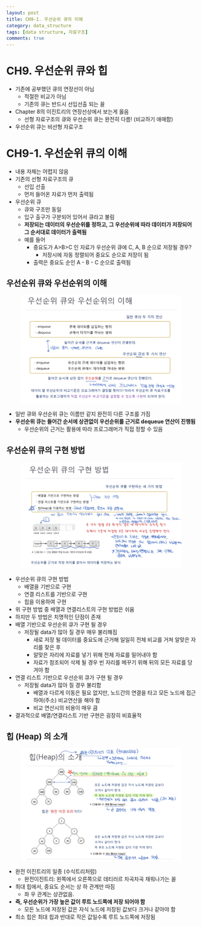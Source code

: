 ```yaml
---
layout: post
title: CH9-1. 우선순위 큐의 이해
category: data_structure
tags: [data structure, 자료구조]
comments: true
---
```


# CH9. 우선순위 큐와 힙
- 기존에 공부했던 큐의 연장선이 아님
  - 적절한 비교가 아님
  - 기존의 큐는 반드시 선입선출 되는 꼴
- Chapter 8의 이진트리의 연장선상에서 보는게 옳음
  - 선형 자료구조의 큐와 우선순위 큐는 완전히 다름! (비교하기 애매함)
- 우선순위 큐는 비선형 자료구조

# CH9-1. 우선순위 큐의 이해
- 내용 자체는 어렵지 않음
- 기존의 선형 자료구조의 큐
  - 선입 선출
  - 먼저 들어온 자료가 먼저 출력됨
- 우선순위 큐
  - 큐와 구조만 동일
  - 입구 출구가 구분되어 있어서 큐라고 불림
  - __저장되는 데이터의 우선순위를 정하고, 그 우선순위에 따라 데이터가 저장되어 그 순서대로 데이터가 출력됨__
  - 예를 들어
    - 중요도가 A>B>C 인 자료가 우선순위 큐에 C, A, B 순으로 저장될 경우?
      - 저장시에 자동 정렬되어 중요도 순으로 저장이 됨
    - 출력은 중요도 순인 A - B - C 순으로 출력됨

## 우선순위 큐와 우선순위의 이해

<center>
<figure>
<img src="/assets/post_img/data_structure/2019-08-06-data_structure/fig1.PNG" alt="views">
<figcaption> </figcaption>
</figure>
</center>

- 일반 큐와 우선순위 큐는 이름만 같지 완전히 다른 구조를 가짐
- __우선순위 큐는 들어간 순서에 상관없이 우선순위를 근거로 dequeue 연산이 진행됨__
  - 우선순위의 근거는 활용에 따라 프로그래머가 직접 정할 수 있음

## 우선순위 큐의 구현 방법

<center>
<figure>
<img src="/assets/post_img/data_structure/2019-08-06-data_structure/fig2.PNG" alt="views">
<figcaption> </figcaption>
</figure>
</center>

- 우선순위 큐의 구현 방법
  - 배열을 기반으로 구현
  - 연결 리스트를 기반으로 구현
  - 힙을 이용하여 구현
- 위 구현 방법 중 배열과 연결리스트의 구현 방법은 쉬움
- 하지만 두 방법은 치명적인 단점이 존재
- 배열 기반으로 우선순위 큐가 구현 될 경우
  - 저장될 data가 많아 질 경우 매우 불리해짐
    - 새로 저장 될 데이터를 중요도에 근거해 일일히 전체 비교를 거쳐 알맞은 자리를 찾은 후
    - 알맞은 자리에 자료를 넣기 위해 전체 자료를 밀어내야 함
    - 자료가 참조되어 삭제 될 경우 빈 자리를 메꾸기 위해 뒤의 모든 자료를 당겨야 함
- 연결 리스트 기반으로 우선순위 큐가 구현 될 경우
  - 저장될 data가 많아 질 경우 불리함
    - 배열과 다르게 이동은 필요 없지만, 노드간의 연결을 타고 모든 노드에 접근하여(주소) 비교연산을 해야 함
    - 비교 연산시의 비용이 매우 큼
- 결과적으로 배열/연결리스트 기반 구현은 굉장히 비효율적

## 힙 (Heap) 의 소개

<center>
<figure>
<img src="/assets/post_img/data_structure/2019-08-06-data_structure/fig3.PNG" alt="views">
<figcaption> </figcaption>
</figure>
</center>

- 완전 이진트리의 일종 (수식트리처럼)
  - 완전이진트리: 왼쪽에서 오른쪽으로 데티러르 차곡차곡 채워나가는 꼴
- 최대 힙에서, 중요도 순서는 상 하 관계만 따짐
  - 좌 우 관계는 상관없음.
- __즉, 우선순위가 가장 높은 값이 루트 노드쪽에 저장 되어야 함__
  - 모든 노드에 저장된 값은 자식 노드에 저장된 값보다 크거나 같아야 함
- 최소 힙은 최대 힙과 반대로 작은 값일수록 루트 노드쪽에 저장됨
